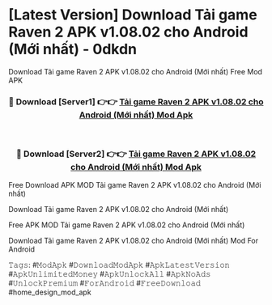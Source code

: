 # [Latest Version] Download Tải game Raven 2 APK v1.08.02 cho Android (Mới nhất) - 0dkdn

Download Tải game Raven 2 APK v1.08.02 cho Android (Mới nhất) Free Mod APK

<div align="center">
<h3>🔴 Download [Server1] 👉👉 <a href="https://apk-comot.site?title=Tải_game_Raven_2_APK_v1.08.02_cho_Android_(Mới_nhất)">Tải game Raven 2 APK v1.08.02 cho Android (Mới nhất) Mod Apk</a></h3><br>

<h3>🔴 Download [Server2] 👉👉 <a href="https://apk-comot.site?title=Tải_game_Raven_2_APK_v1.08.02_cho_Android_(Mới_nhất)">Tải game Raven 2 APK v1.08.02 cho Android (Mới nhất) Mod Apk</a></h3>
</div>


Free Download APK MOD Tải game Raven 2 APK v1.08.02 cho Android (Mới nhất)

Download Tải game Raven 2 APK v1.08.02 cho Android (Mới nhất) 

Free APK MOD Tải game Raven 2 APK v1.08.02 cho Android (Mới nhất) 

Download Tải game Raven 2 APK v1.08.02 cho Android (Mới nhất) Mod For Android

𝚃𝚊𝚐𝚜: #𝙼𝚘𝚍𝙰𝚙𝚔 #𝙳𝚘𝚠𝚗𝚕𝚘𝚊𝚍𝙼𝚘𝚍𝙰𝚙𝚔 #𝙰𝚙𝚔𝙻𝚊𝚝𝚎𝚜𝚝𝚅𝚎𝚛𝚜𝚒𝚘𝚗 #𝙰𝚙𝚔𝚄𝚗𝚕𝚒𝚖𝚒𝚝𝚎𝚍𝙼𝚘𝚗𝚎𝚢 #𝙰𝚙𝚔𝚄𝚗𝚕𝚘𝚌𝚔𝙰𝚕𝚕 #𝙰𝚙𝚔𝙽𝚘𝙰𝚍𝚜 #𝚄𝚗𝚕𝚘𝚌𝚔𝙿𝚛𝚎𝚖𝚒𝚞𝚖 #𝙵𝚘𝚛𝙰𝚗𝚍𝚛𝚘𝚒𝚍 #𝙵𝚛𝚎𝚎𝙳𝚘𝚠𝚗𝚕𝚘𝚊𝚍 #home_design_mod_apk